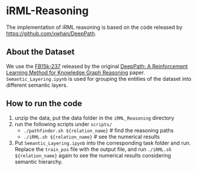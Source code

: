 # iRML-Reasoning
The implementation of iRML reasoning is based on the code released by https://github.com/xwhan/DeepPath.

## About the Dataset
We use the [FB15k-237](https://drive.google.com/file/d/1klWL11nW3ZS6b2MtLW0MHnXu-XlJqDyA/view?usp=sharing) released by the original [DeepPath: A Reinforcement Learning Method for Knowledge Graph Reasoning](https://arxiv.org/abs/1707.06690) paper. `Semantic_Layering.ipynb` is used for grouping the entities of the dataset into different semantic layers. 

## How to run the code 
1. unzip the data, put the data folder in the `iRML_Reasoning` directory
2. run the following scripts under `scripts/`
    *   `./pathfinder.sh ${relation_name}`  # find the reasoning paths
    *   `./iRML.sh ${relation_name}` # see the numerical results
3. Put `Semantic_Layering.ipynb` into the corresponding task folder and run. Replace the `train_pos` file with the output file, and run `./iRML.sh ${relation_name}` again to see the numerical results considering semantic hierarchy. 
